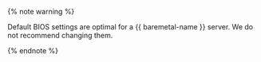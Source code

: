 {% note warning %}

Default BIOS settings are optimal for a {{ baremetal-name }} server. We do not recommend changing them.

{% endnote %}